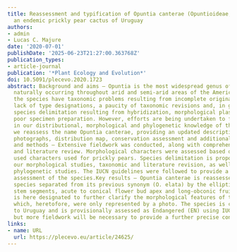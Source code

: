 ```yaml
---
title: Reassessment and typification of Opuntia canterae (Opuntioideae, Cactaceae),
  an endemic prickly pear cactus of Uruguay
authors:
- admin
- Lucas C. Majure
date: '2020-07-01'
publishDate: '2025-06-23T21:27:00.363768Z'
publication_types:
- article-journal
publication: '*Plant Ecology and Evolution*'
doi: 10.5091/plecevo.2020.1723
abstract: Background and aims – Opuntia is the most widespread genus of Cactaceae,
  naturally occurring throughout arid and semi-arid areas of the Americas. Many of
  the species have taxonomic problems resulting from incomplete original descriptions,
  lack of type designations, a paucity of taxonomic revisions and, in general, difficult
  species delimitation resulting from hybridization, morphological plasticity, and
  poor specimen preparation. However, efforts are being undertaken to fill the gaps
  in our distributional, morphological and phylogenetic knowledge of the group. Here,
  we reassess the name Opuntia canterae, providing an updated description, typification,
  photographs, distribution map, conservation assessment and additional notes. Material
  and methods – Extensive fieldwork was conducted, along with comprehensive herbarium
  and literature review. Morphological characters were assessed based on the commonly
  used characters used for prickly pears. Species delimitation is proposed based on
  our morphological studies, taxonomic and literature revision, as well as preliminary
  phylogenetic studies. The IUCN guidelines were followed to provide a conservation
  assessment of the species.Key results – Opuntia canterae is reassessed as a distinct
  species separated from its previous synonym (O. elata) by the elliptic to long-oblanceolate
  stem segments, acute to conical flower bud apex and long-obconic fruits. An epitype
  is here designated to further clarify the morphological features of the species,
  which, heretofore, were only represented by a photo. The species is considered endemic
  to Uruguay and is provisionally assessed as Endangered (EN) using IUCN criteria,
  but more fieldwork will be necessary to provide a further precise conservation status.
links:
- name: URL
  url: https://plecevo.eu/article/24625/
---
```


